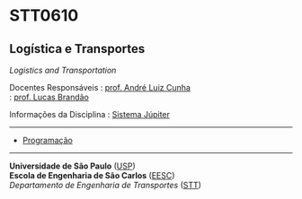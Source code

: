 # STT0610

## Logística e Transportes

*Logistics and Transportation*

Docentes Responsáveis
: [prof. André Luiz Cunha](https://scholar.google.com/citations?hl=pt-BR&user=HI0CQJMAAAAJ&view_op=list_works&authuser=1&sortby=pubdate)   
: [prof. Lucas Brandão](http://lattes.cnpq.br/3026929259853023)



Informações da Disciplina
: [Sistema Júpiter](https://uspdigital.usp.br/jupiterweb/jupDisciplina?sgldis=STT0610&verdis=2)

---

- [Programação](/0_programacao/README.md)




---
**Universidade de São Paulo** ([USP](https://www5.usp.br/))   
**Escola de Engenharia de São Carlos** ([EESC](https://eesc.usp.br/))   
*Departamento de Engenharia de Transportes* ([STT](https://eesc.usp.br/ppgs/stt/))   
